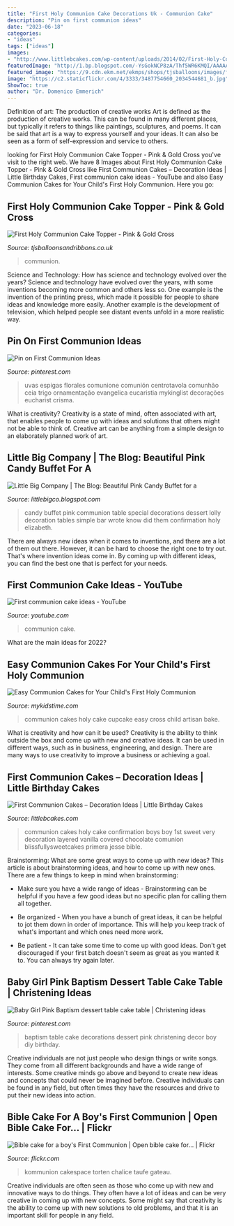 ```yaml
---
title: "First Holy Communion Cake Decorations Uk - Communion Cake"
description: "Pin on first communion ideas"
date: "2023-06-18"
categories:
- "ideas"
tags: ["ideas"]
images:
- "http://www.littlebcakes.com/wp-content/uploads/2014/02/First-Holy-Communion-Cakes.jpg"
featuredImage: "http://1.bp.blogspot.com/-YsGokNCP8zA/Thf5WR6KMQI/AAAAAAAACG4/nNv9RlLVWQo/s1600/11128_0007.jpg"
featured_image: "https://9.cdn.ekm.net/ekmps/shops/tjsballoons/images/first-holy-communion-cake-topper-pink-gold-cross-[3]-10089-p.jpg?w=660&amp;h=880&amp;v=1"
image: "https://c2.staticflickr.com/4/3333/3487754660_2034544681_b.jpg"
ShowToc: true
author: "Dr. Domenico Emmerich"
---
```



Definition of art: The production of creative works
Art is defined as the production of creative works. This can be found in many different places, but typically it refers to things like paintings, sculptures, and poems. It can be said that art is a way to express yourself and your ideas. It can also be seen as a form of self-expression and service to others.

	

		
looking for First Holy Communion Cake Topper - Pink &amp; Gold Cross you've visit to the right web. We have 8 Images about First Holy Communion Cake Topper - Pink &amp; Gold Cross like First Communion Cakes – Decoration Ideas | Little Birthday Cakes, First communion cake ideas - YouTube and also Easy Communion Cakes for Your Child&#039;s First Holy Communion. Here you go:
		
    
## First Holy Communion Cake Topper - Pink &amp; Gold Cross

<img loading=lazy src="https://9.cdn.ekm.net/ekmps/shops/tjsballoons/images/first-holy-communion-cake-topper-pink-gold-cross-[3]-10089-p.jpg?w=660&amp;h=880&amp;v=1" onerror="this.onerror=null;this.src='https://tse2.mm.bing.net/th?id=OIP.Q9cPxJvnClRHSboKsDUcVwHaJ4&amp;pid=15.1';" alt="First Holy Communion Cake Topper - Pink &amp; Gold Cross">

_Source: tjsballoonsandribbons.co.uk_

>communion. 

	

Science and Technology: How has science and technology evolved over the years?
Science and technology have evolved over the years, with some inventions becoming more common and others less so. One example is the invention of the printing press, which made it possible for people to share ideas and knowledge more easily. Another example is the development of television, which helped people see distant events unfold in a more realistic way.

    
## Pin On First Communion Ideas

<img loading=lazy src="https://i.pinimg.com/736x/d0/01/00/d0010023a671849b6c0a42488353a190.jpg" onerror="this.onerror=null;this.src='https://tse2.mm.bing.net/th?id=OIP.RH4Ecx7oFyErdZo6J0tAiAHaKV&amp;pid=15.1';" alt="Pin on First Communion Ideas">

_Source: pinterest.com_

>uvas espigas florales comunione comunión centrotavola comunhão ceia trigo ornamentação evangelica eucaristia mykinglist decorações eucharist crisma. 

	

What is creativity?
Creativity is a state of mind, often associated with art, that enables people to come up with ideas and solutions that others might not be able to think of. Creative art can be anything from a simple design to an elaborately planned work of art.

    
## Little Big Company | The Blog: Beautiful Pink Candy Buffet For A

<img loading=lazy src="http://1.bp.blogspot.com/-YsGokNCP8zA/Thf5WR6KMQI/AAAAAAAACG4/nNv9RlLVWQo/s1600/11128_0007.jpg" onerror="this.onerror=null;this.src='https://tse3.mm.bing.net/th?id=OIP.OJ20ScZ3TGjifBQ8qn7hMQHaLH&amp;pid=15.1';" alt="Little Big Company | The Blog: Beautiful Pink Candy Buffet for a">

_Source: littlebigco.blogspot.com_

>candy buffet pink communion table special decorations dessert lolly decoration tables simple bar wrote know did them confirmation holy elizabeth. 

	

There are always new ideas when it comes to inventions, and there are a lot of them out there. However, it can be hard to choose the right one to try out. That's where invention ideas come in. By coming up with different ideas, you can find the best one that is perfect for your needs.

    
## First Communion Cake Ideas - YouTube

<img loading=lazy src="https://i.ytimg.com/vi/gRnEUKXLJYU/maxresdefault.jpg" onerror="this.onerror=null;this.src='https://tse4.mm.bing.net/th?id=OIP._F6RmtGmjgtDlrBKmKQfSAHaEK&amp;pid=15.1';" alt="First communion cake ideas - YouTube">

_Source: youtube.com_

>communion cake. 

	

What are the main ideas for 2022?
 

    
## Easy Communion Cakes For Your Child&#039;s First Holy Communion

<img loading=lazy src="https://www.mykidstime.com/wp-content/uploads/2018/02/communion-cake-4.png" onerror="this.onerror=null;this.src='https://tse1.mm.bing.net/th?id=OIP.moJ1J8GgotZ_Tkrk0HEzGwHaEp&amp;pid=15.1';" alt="Easy Communion Cakes for Your Child&#039;s First Holy Communion">

_Source: mykidstime.com_

>communion cakes holy cake cupcake easy cross child artisan bake. 

	

What is creativity and how can it be used?
Creativity is the ability to think outside the box and come up with new and creative ideas. It can be used in different ways, such as in business, engineering, and design. There are many ways to use creativity to improve a business or achieving a goal.

    
## First Communion Cakes – Decoration Ideas | Little Birthday Cakes

<img loading=lazy src="http://www.littlebcakes.com/wp-content/uploads/2014/02/First-Holy-Communion-Cakes.jpg" onerror="this.onerror=null;this.src='https://tse3.mm.bing.net/th?id=OIP.0KVVOoK9zQZyDnKkmjfktwHaIj&amp;pid=15.1';" alt="First Communion Cakes – Decoration Ideas | Little Birthday Cakes">

_Source: littlebcakes.com_

>communion cakes holy cake confirmation boys boy 1st sweet very decoration layered vanilla covered chocolate comunion blissfullysweetcakes primera jesse bible. 

	

Brainstorming: What are some great ways to come up with new ideas?
This article is about brainstorming ideas, and how to come up with new ones. There are a few things to keep in mind when brainstorming: 
- Make sure you have a wide range of ideas - Brainstorming can be helpful if you have a few good ideas but no specific plan for calling them all together. 

- Be organized - When you have a bunch of great ideas, it can be helpful to jot them down in order of importance. This will help you keep track of what's important and which ones need more work. 

- Be patient - It can take some time to come up with good ideas. Don't get discouraged if your first batch doesn't seem as great as you wanted it to. You can always try again later.

    
## Baby Girl Pink Baptism Dessert Table Cake Table | Christening Ideas

<img loading=lazy src="https://i.pinimg.com/originals/18/48/6b/18486b37fb3e529771f20513bd23d2bb.jpg" onerror="this.onerror=null;this.src='https://tse4.mm.bing.net/th?id=OIP.nBqJ7IUgFXjYLxV68ApS9AHaFj&amp;pid=15.1';" alt="Baby Girl Pink Baptism dessert table cake table | Christening ideas">

_Source: pinterest.com_

>baptism table cake decorations dessert pink christening decor boy diy birthday. 

	

Creative individuals are not just people who design things or write songs. They come from all different backgrounds and have a wide range of interests. Some creative minds go above and beyond to create new ideas and concepts that could never be imagined before. Creative individuals can be found in any field, but often times they have the resources and drive to put their new ideas into action.

    
## Bible Cake For A Boy&#039;s First Communion | Open Bible Cake For… | Flickr

<img loading=lazy src="https://c2.staticflickr.com/4/3333/3487754660_2034544681_b.jpg" onerror="this.onerror=null;this.src='https://tse4.mm.bing.net/th?id=OIP.2jXExiWjA24zwOfE3j_HRQHaEi&amp;pid=15.1';" alt="Bible cake for a boy&#039;s First Communion | Open bible cake for… | Flickr">

_Source: flickr.com_

>kommunion cakespace torten chalice taufe gateau. 

	

Creative individuals are often seen as those who come up with new and innovative ways to do things. They often have a lot of ideas and can be very creative in coming up with new concepts. Some might say that creativity is the ability to come up with new solutions to old problems, and that it is an important skill for people in any field.

